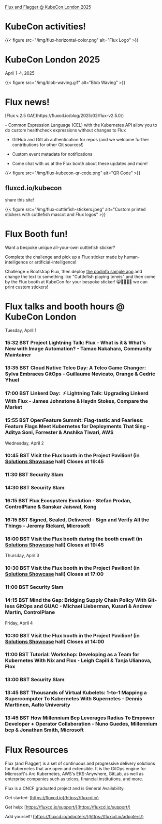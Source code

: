 [Flux and Flagger @ KubeCon London 2025](/kubecon)

# KubeCon activities!


<div class="clearfix">
<div class="flux-logo-inner-header-left">
{{< figure src="/img/flux-horizontal-color.png" alt="Flux Logo" >}}
</div>

<div class="float-header-kubecon"><h1>KubeCon London 2025</h1><p>April 1-4, 2025</p></div>


<div class="inner-header-right-align">
{{< figure src="/img/blob-waving.gif" alt="Blob Waving" >}}
</div></div>


<div class="clearfix">
  <div class="float-header-kubecon"><h1 id="flux-news">Flux news!</h1><p>[Flux v.2.5 GA!](https://fluxcd.io/blog/2025/02/flux-v2.5.0/)</p></div>- Common Expression Language (CEL) with the Kubernetes API allow you to do custom healthcheck expressions without changes to Flux

- GitHub and GitLab authentication for repos (and we welcome further contributions for other Git sources!)

- Custom event metadata for notifications

- Come chat with us at the Flux booth about these updates and more!



  <div class="qr-code-right-align">
{{< figure src="/img/flux-kubecon-qr-code.png" alt="QR Code" >}}
  </div>


<div class="float-share-this-site"><h2>fluxcd.io/kubecon</h2><p>share this site!</p></div></div>


<div class="clearfix">
  <div class="stickers-float-left">
{{< figure src="/img/flux-cuttlefish-stickers.jpeg" alt="Custom printed stickers with cuttlefish mascot and Flux logos" >}}
</div>


<div class="float-booth-fun"><h1>Flux Booth fun!</h1><p>Want a bespoke unique all-your-own cuttlefish sticker?</p><p>Complete the challenge and pick up a Flux sticker made by human-intelligence or artificial-intelligence!</p><p>Challenge = Bootstrap Flux, then deploy <a href="https://github.com/stefanprodan/podinfo">the podinfo sample app</a> and change the text to something like "Cuttlefish playing tennis" and then come by the Flux booth at KubeCon for your bespoke sticker! 😸👩🏻‍🎨🎨 we can print custom stickers!</p></div></div>

# Flux talks and booth hours @ KubeCon London

Tuesday, April 1

### 15:32 BST Project Lightning Talk: Flux - What is it & What's New with Image Automation? - Tamao Nakahara, Community Maintainer

### 13:35 BST Cloud Native Telco Day: A Telco Game Changer: Sylva Embraces GitOps - Guillaume Nevicato, Orange & Cedric Yhuel

### 17:00 BST Linkerd Day:  ⚡ Lightning Talk: Upgrading Linkerd With Flux - James Johnstone & Haydn Stokes, Compare the Market

### 15:55 BST OpenFeature Summit: Flag-tastic and Fearless: Feature Flags Meet Kubernetes for Deployments That Sing - Aditya Soni, Forrester & Anshika Tiwari, AWS

Wednesday, April 2

### 10:45 BST Visit the Flux booth in the Project Pavilion! (in [Solutions Showcase](https://kccnceu2025.sched.com/event/1tm4D/solutions-showcase) hall) Closes at 19:45

### 11:30 BST Security Slam

### 14:30 BST Security Slam

### 16:15 BST Flux Ecosystem Evolution - Stefan Prodan, ControlPlane & Sanskar Jaiswal, Kong

### 16:15 BST Signed, Sealed, Delivered - Sign and Verify All the Things - Jeremy Rickard, Microsoft

### 18:00 BST Visit the Flux booth during the booth crawl! (in [Solutions Showcase](https://kccnceu2025.sched.com/event/1tm4D/solutions-showcase) hall) Closes at 19:45

Thursday, April 3

### 10:30 BST Visit the Flux booth in the Project Pavilion! (in [Solutions Showcase](https://kccnceu2025.sched.com/event/1tm4J/solutions-showcase) hall) Closes at 17:00

### 11:00 BST Security Slam

### 14:15 BST Mind the Gap: Bridging Supply Chain Policy With Git-less GitOps and GUAC - Michael Lieberman, Kusari & Andrew Martin, ControlPlane

Friday, April 4

### 10:30 BST Visit the Flux booth in the Project Pavilion! (in [Solutions Showcase](https://kccnceu2025.sched.com/event/1tm4M/solutions-showcase) hall) Closes at 14:00

### 11:00 BST Tutorial: Workshop: Developing as a Team for Kubernetes With Nix and Flox - Leigh Capili & Tanja Ulianova, Flox

### 13:00 BST Security Slam

### 13:45 BST Thousands of Virtual Kubelets: 1-to-1 Mapping a Supercomputer To Kubernetes With Supernetes - Dennis Marttinen, Aalto University

### 13:45 BST How Millennium Bcp Leverages Radius To Empower Developer + Operator Collaboration - Nuno Guedes, Millennium bcp & Jonathan Smith, Microsoft

# Flux Resources

Flux (and Flagger) is a set of continuous and progressive delivery solutions for Kubernetes that are open and extensible. It is the GitOps engine for Microsoft's Arc Kubernetes, AWS's EKS-Anywhere, GitLab, as well as enterprise companies such as telcos, financial institutions, and more.

Flux is a CNCF graduated project and is General Availability.

Get started: [https://fluxcd.io](https://fluxcd.io)

Get help: [https://fluxcd.io/support/](https://fluxcd.io/support/)

Add yourself! [https://fluxcd.io/adopters/](https://fluxcd.io/adopters/)
